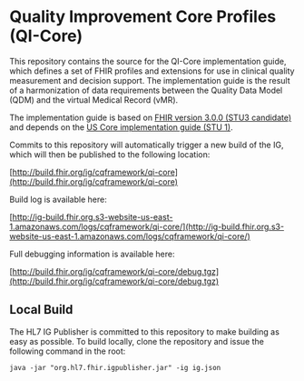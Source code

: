 
# Quality Improvement Core Profiles (QI-Core)
This repository contains the source for the QI-Core implementation guide, which defines a set of FHIR profiles and extensions for use in clinical quality measurement and decision support. The implementation guide is the result of a harmonization of data requirements between the Quality Data Model (QDM) and the virtual Medical Record (vMR).

The implementation guide is based on [FHIR version 3.0.0 (STU3 candidate)](http://hl7.org/fhir/STU3/index.html) and depends on the [US Core implementation guide (STU 1)](http://hl7.org/fhir/us/core/STU1/index.html).

Commits to this repository will automatically trigger a new build of the IG, which will then be published to the following location:

[http://build.fhir.org/ig/cqframework/qi-core](http://build.fhir.org/ig/cqframework/qi-core)

Build log is available here:

[http://ig-build.fhir.org.s3-website-us-east-1.amazonaws.com/logs/cqframework/qi-core/](http://ig-build.fhir.org.s3-website-us-east-1.amazonaws.com/logs/cqframework/qi-core/)

Full debugging information is available here:

[http://build.fhir.org/ig/cqframework/qi-core/debug.tgz](http://build.fhir.org/ig/cqframework/qi-core/debug.tgz)

## Local Build

The HL7 IG Publisher is committed to this repository to make building as easy as possible. To build locally, clone the repository and issue the following command in the root:

    java -jar "org.hl7.fhir.igpublisher.jar" -ig ig.json
    
